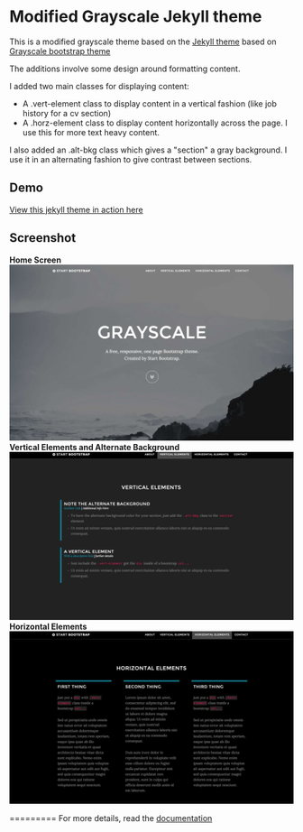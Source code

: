 Modified Grayscale Jekyll theme
=========================

This is a modified grayscale theme based on the [Jekyll theme](http://jeromelachaud.github.io/grayscale-theme/) based on [Grayscale bootstrap theme ](http://ironsummitmedia.github.io/startbootstrap-grayscale/)

The additions involve some design around formatting content.

I added two main classes for displaying content:
* A .vert-element class to display content in a vertical fashion (like job history for a cv section)
* A .horz-element class to display content horizontally across the page. I use this for more text heavy content.

I also added an .alt-bkg class which gives a "section" a gray background. I use it in an alternating fashion to give contrast between sections.

## Demo
[View this jekyll theme in action here](https://ajleonardi.github.io/grayscale-theme)

## Screenshot
**Home Screen**
![screenshot](https://raw.githubusercontent.com/AJLeonardi/grayscale-theme/master/img/screen_shot.jpg)
**Vertical Elements and Alternate Background**
![screenshot](https://raw.githubusercontent.com/AJLeonardi/grayscale-theme/master/img/vert-element.jpg)
**Horizontal Elements**
![screenshot](https://raw.githubusercontent.com/AJLeonardi/grayscale-theme/master/img/horz-element.jpg)

=========
For more details, read the [documentation](http://jekyllrb.com/)
